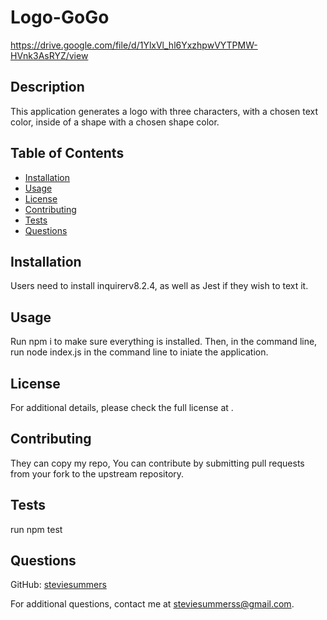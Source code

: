 # Logo-GoGo

https://drive.google.com/file/d/1YlxVl_hl6YxzhpwVYTPMW-HVnk3AsRYZ/view

## Description

This application generates a logo with three characters, with a chosen text color, inside of a shape with a chosen shape color.

## Table of Contents

- [Installation](#installation)
- [Usage](#usage)
- [License](#license)
- [Contributing](#contributing)
- [Tests](#tests)
- [Questions](#questions)

## Installation

Users need to install inquirerv8.2.4, as well as Jest if they wish to text it.

## Usage

Run npm i to make sure everything is installed. Then, in the command line, run node index.js in the command line to iniate the application.

## License





For additional details, please check the full license at .

## Contributing

They can copy my repo, You can contribute by submitting pull requests from your fork to the upstream repository.

## Tests

run npm test

## Questions

GitHub: [steviesummers](https://github.com/steviesummers)

For additional questions, contact me at steviesummerss@gmail.com.
